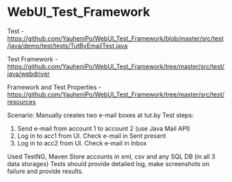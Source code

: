 # WebUI_Test_Framework

Test - https://github.com/YauheniPo/WebUI_Test_Framework/blob/master/src/test/java/demo/test/tests/TutByEmailTest.java

Test Framework - https://github.com/YauheniPo/WebUI_Test_Framework/tree/master/src/test/java/webdriver

Framework and Test Properties - https://github.com/YauheniPo/WebUI_Test_Framework/tree/master/src/test/resources

Scenario:
Manually creates two e-mail boxes at tut.by
Test steps:
1. Send e-mail from account 1 to account 2 (use Java Mail API)
2. Log in to acc1 from UI. Check e-mail in Sent present
3. Log in to acc2 from UI. Check e-mail in Inbox

Used TestNG, Maven
Store accounts in xml, csv and any SQL DB (in all 3 data storages)
Tests should provide detailed log, make screenshots on failure and provide results.